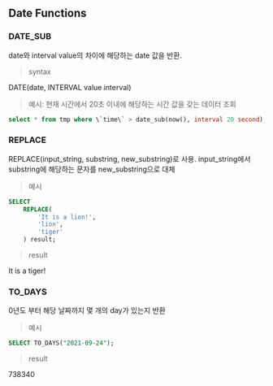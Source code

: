 ## Date Functions
### DATE_SUB
date와 interval value의 차이에 해당하는 date 값을 반환.
> syntax 

DATE(date, INTERVAL value interval)
> 예시: 현재 시간에서 20초 이내에 해당하는 시간 값을 갖는 데이터 조회
```sql
select * from tmp where \`time\` > date_sub(now(), interval 20 second);
```

### REPLACE
REPLACE(input_string, substring, new_substring)로 사용. input_string에서 substring에 해당하는 문자를 new_substring으로 대체
> 예시
```sql
SELECT 
    REPLACE(
        'It is a lion!', 
        'lion', 
        'tiger'
    ) result;
```
> result

It is a tiger! 

### TO_DAYS
0년도 부터 해당 날짜까지 몇 개의 day가 있는지 반환
> 예시
```sql
SELECT TO_DAYS("2021-09-24"); 
```
> result

738340

